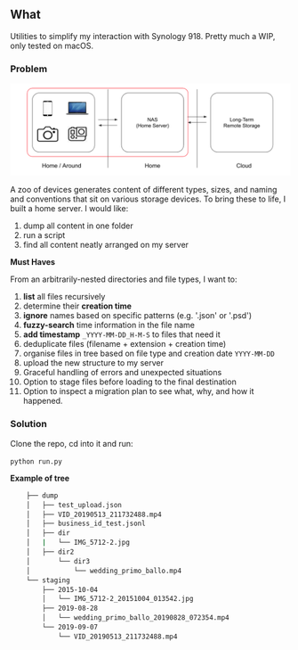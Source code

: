 ## What

Utilities to simplify my interaction with Synology 918. Pretty much a WIP, only tested on macOS.

### Problem
![](images/etl-synology.png)

A zoo of devices generates content of different types, sizes, and naming and conventions that sit on various storage devices. To bring these to life, I built a home server. I would like:

1. dump all content in one folder
1. run a script
1. find all content neatly arranged on my server

**Must Haves**

From an arbitrarily-nested directories and file types, I want to:

1. **list** all files recursively
1. determine their **creation time**
1. **ignore** names based on specific patterns (e.g. '.json' or '.psd')
1. **fuzzy-search** time information in the file name
1. **add timestamp** `_YYYY-MM-DD_H-M-S` to files that need it
1. deduplicate files (filename + extension + creation time)
1. organise files in tree based on file type and creation date `YYYY-MM-DD`
1. upload the new structure to my server
1. Graceful handling of errors and unexpected situations
1. Option to stage files before loading to the final destination
1. Option to inspect a migration plan to see what, why, and how it happened.

### Solution

Clone the repo, cd into it and run:

`python run.py`

**Example of tree**

```zsh
    ├── dump
    │   ├── test_upload.json
    │   ├── VID_20190513_211732488.mp4
    │   ├── business_id_test.jsonl
    │   ├── dir
    │   |   └── IMG_5712-2.jpg
    │   ├── dir2
    │       └── dir3
    │           └── wedding_primo_ballo.mp4
    └── staging
        ├── 2015-10-04
        │   └── IMG_5712-2_20151004_013542.jpg
        ├── 2019-08-28
        │   └── wedding_primo_ballo_20190828_072354.mp4
        └── 2019-09-07
            └── VID_20190513_211732488.mp4
```
